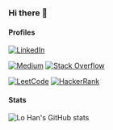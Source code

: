### Hi there 👋

#### Profiles

[![LinkedIn](https://img.shields.io/badge/LinkedIn-0077B5?style=for-the-badge&logo=linkedin&logoColor=white)](https://www.linkedin.com/in/lo-han/)

[![Medium](https://img.shields.io/badge/Medium-12100E?style=for-the-badge&logo=medium&logoColor=white)](https://medium.com/@lo_han)
[![Stack Overflow](https://img.shields.io/badge/Stack_Overflow-FE7A16?style=for-the-badge&logo=stack-overflow&logoColor=black)](https://stackoverflow.com/users/20322449/lo-han)

[![LeetCode](https://img.shields.io/badge/LeetCode-000000?style=for-the-badge&logo=LeetCode&logoColor=#d16c06)](https://leetcode.com/profile/account/)
[![HackerRank](https://img.shields.io/badge/-Hackerrank-2EC866?style=for-the-badge&logo=HackerRank&logoColor=white)](https://www.hackerrank.com/profile/lo_sa)


#### Stats

![Lo Han's GitHub stats](https://github-readme-stats.vercel.app/api?username=lo-han&show_icons=true&theme=dark)

